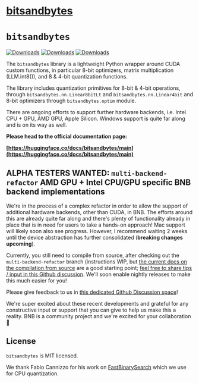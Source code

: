 # [bitsandbytes](https://github.com/bitsandbytes-foundation/bitsandbytes)

# `bitsandbytes`

[![Downloads](https://static.pepy.tech/badge/bitsandbytes)](https://pepy.tech/project/bitsandbytes) [![Downloads](https://static.pepy.tech/badge/bitsandbytes/month)](https://pepy.tech/project/bitsandbytes) [![Downloads](https://static.pepy.tech/badge/bitsandbytes/week)](https://pepy.tech/project/bitsandbytes)

The `bitsandbytes` library is a lightweight Python wrapper around CUDA custom functions, in particular 8-bit optimizers, matrix multiplication (LLM.int8()), and 8 & 4-bit quantization functions.

The library includes quantization primitives for 8-bit & 4-bit operations, through `bitsandbytes.nn.Linear8bitLt` and `bitsandbytes.nn.Linear4bit` and 8-bit optimizers through `bitsandbytes.optim` module.

There are ongoing efforts to support further hardware backends, i.e. Intel CPU + GPU, AMD GPU, Apple Silicon. Windows support is quite far along and is on its way as well.

**Please head to the official documentation page:**

**[https://huggingface.co/docs/bitsandbytes/main](https://huggingface.co/docs/bitsandbytes/main)**

## ALPHA TESTERS WANTED: `multi-backend-refactor` AMD GPU + Intel CPU/GPU specific BNB backend implementations

We're in the process of a complex refactor in order to allow the support of additional hardware backends, other than CUDA, in BNB. The efforts around this are already quite far along and there's plenty of functionality already in place that is in need for users to take a hands-on approach! Mac support will likely soon also see progress. However, I recommend waiting 2 weeks until the device abstraction has further consolidated (**breaking changes upcoming**).

Currently, you still need to compile from source, after checking out the `multi-backend-refactor` branch (instructions WIP, but [the current docs on the compilation from source](https://huggingface.co/docs/bitsandbytes/main/en/installation#compile-from-source) are a good starting point; [feel free to share tips / input in this Github discussion](https://github.com/TimDettmers/bitsandbytes/discussions/1219). We'll soon enable nightly releases to make this much easier for you!

Please give feedback to us in [this dedicated Github Discussion space](https://github.com/TimDettmers/bitsandbytes/discussions/categories/catch-all-alpha-testing-the-multi-backend-refactor)!

We're super excited about these recent developments and grateful for any constructive input or support that you can give to help us make this a reality. BNB is a community project and we're excited for your collaboration 🤗

## License

`bitsandbytes` is MIT licensed.

We thank Fabio Cannizzo for his work on [FastBinarySearch](https://github.com/fabiocannizzo/FastBinarySearch) which we use for CPU quantization.
